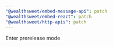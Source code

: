 ```yaml
---
"@wealthsweet/embed-message-api": patch
"@wealthsweet/embed-react": patch
"@wealthsweet/http-apis": patch
---
```


Enter prerelease mode
